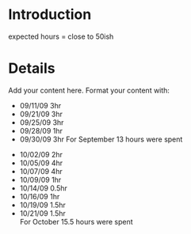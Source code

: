 # Introduction #
expected hours = close to 50ish

# Details #

Add your content here.  Format your content with:
  * 09/11/09 3hr
  * 09/21/09 3hr
  * 09/25/09 3hr
  * 09/28/09 1hr
  * 09/30/09 3hr
For September 13 hours were spent<br>
<ul><li>10/02/09 2hr<br>
</li><li>10/05/09 4hr<br>
</li><li>10/07/09 4hr<br>
</li><li>10/09/09 1hr<br>
</li><li>10/14/09 0.5hr<br>
</li><li>10/16/09 1hr<br>
</li><li>10/19/09 1.5hr<br>
</li><li>10/21/09 1.5hr<br>
For October 15.5 hours were spent<br>